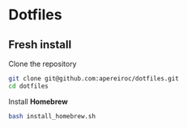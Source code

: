 # Dotfiles

## Fresh install

Clone the repository

```bash
git clone git@github.com:apereiroc/dotfiles.git
cd dotfiles
```

Install **Homebrew**

```bash
bash install_homebrew.sh
```
